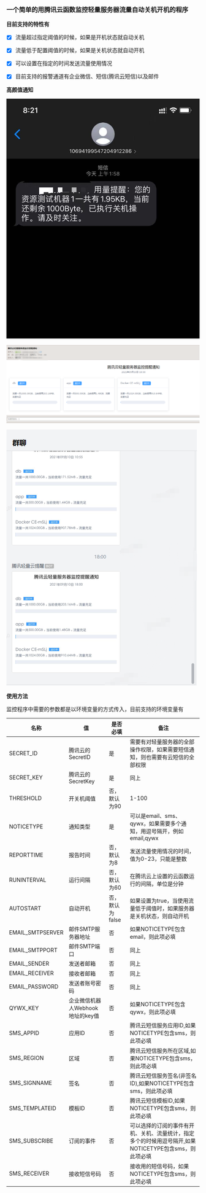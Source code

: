### 一个简单的用腾讯云函数监控轻量服务器流量自动关机开机的程序

**目前支持的特性有**

- [x] 流量超过指定阈值的时候，如果是开机状态就自动关机
- [x] 流量低于配置阈值的时候，如果是关机状态就自动开机 
- [x] 可以设置在指定的时间发送流量使用情况
- [x] 目前支持的报警通道有企业微信、短信(腾讯云短信)以及邮件


**高颜值通知**

![短信通知](./images/sms.jpg)

![邮箱通知](./images/email.png)

![企业微信通知](./images/qiyeweixin.png)

**使用方法**

监控程序中需要的参数都是以环境变量的方式传入，目前支持的环境变量有

|名称|值|是否必填|备注|
|---|---|---|---|
|SECRET_ID|腾讯云的SecretID|是|需要有对轻量服务器的全部操作权限，如果需要短信通知，则也需要有云短信的全部权限|
|SECRET_KEY|腾讯云的SecretKey|是|同上|
|THRESHOLD|开关机阈值|否，默认为90|1-100|
|NOTICETYPE|通知类型|是|可以是email、sms、qywx，如果需要多个通知，用逗号隔开，例如email,qywx|
|REPORTTIME|报告时间|否，默认为8|发送流量使用情况的时间，值为0-23，只能是整数|
|RUNINTERVAL|运行间隔|否，默认为60|在腾讯云上设置的云函数运行的间隔，单位是分钟|
|AUTOSTART|自动开机|否，默认为false|如果设置为true，当使用流量低于阈值时，如果服务器是关机状态，则自动开机|
|EMAIL_SMTPSERVER|邮件SMTP服务器地址|否|如果NOTICETYPE包含email，则此项必填|
|EMAIL_SMTPPORT|邮件SMTP端口|否|同上|
|EMAIL_SENDER|发送者邮箱|否|同上|
|EMAIL_RECEIVER|接收者邮箱|否|同上|
|EMAIL_PASSWORD|发送者账号密码|否|同上|
|QYWX_KEY|企业微信机器人Webhook地址的key值|否|如果NOTICETYPE包含qywx，则此项必填|
|SMS_APPID|应用ID|否|腾讯云短信服务应用ID,如果NOTICETYPE包含sms，则此项必填|
|SMS_REGION|区域|否|腾讯云短信服务所在区域,如果NOTICETYPE包含sms，则此项必填|
|SMS_SIGNNAME|签名|否|腾讯云短信服务签名(非签名ID),如果NOTICETYPE包含sms，则此项必填|
|SMS_TEMPLATEID|模板ID|否|腾讯云短信模板ID,如果NOTICETYPE包含sms，则此项必填|
|SMS_SUBSCRIBE|订阅的事件|否|可以选择的订阅的事件有开机、关机、流量统计，指定多个的时候用逗号隔开,如果NOTICETYPE包含sms，则此项必填|
|SMS_RECEIVER|接收短信号码|否|接收用的短信号码，如果NOTICETYPE包含sms，则此项必填|






